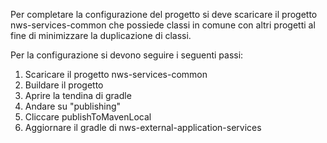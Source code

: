Per completare la configurazione del progetto
si deve scaricare il progetto nws-services-common
che possiede classi in comune con altri progetti
al fine di minimizzare la duplicazione di classi.

Per la configurazione si devono seguire i seguenti passi:

1. Scaricare il progetto nws-services-common
2. Buildare il progetto 
3. Aprire la tendina di gradle
4. Andare su "publishing"
5. Cliccare publishToMavenLocal 
6. Aggiornare il gradle di nws-external-application-services